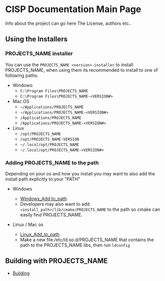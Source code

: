 
CISP Documentation Main Page
===
Info about the project can go here
The License, authors etc..


## Using the Installers
### PROJECTS_NAME installer
You can use the `PROJECTS_NAME <version>-installer` to install PROJECTS_NAME, when using them its recommended to install to one of following paths.
 - Windows:
   - `C:\Program Files\PROJECTS_NAME`
   - `C:\Program Files\PROJECTS_NAME-<VERSION#>`
 - Mac OS
   - `~/Applications/PROJECTS_NAME`
   - `~/Applications/PROJECTS_NAME-<VERSION#>`
   - `/Applications/PROJECTS_NAME`
   - `/Applications/PROJECTS_NAME-<VERSION#>`
 - Linux
   - `/opt/PROJECTS_NAME`
   - `/opt/PROJECTS_NAME-VERSION`
   - `~/.local/opt/PROJECTS_NAME`
   - `~/.local/opt/PROJECTS_NAME-<VERSION#>`

### Adding PROJECTS_NAME to the path
  Depending on your os and how you install you may want to also add the install path explicitly to your "PATH"

  - Windows
    - [Windows_Add to_path]
    - Developers may also want to add `<install_path>/lib/cmake/PROJECTS_NAME` to the path so cmake can easily find PROJECTS_NAME.

  - Linux / Mac os
    - [Linux_Add_to_path]
    - Make a new file /etc/ld.so.d/PROJECTS_NAME that contains the path to the PROJECTS_NAME libs, then run `ldconfig`

## Building with PROJECTS_NAME
 - [Building]


[Building]:build.md
[Windows_Add to_path]:https://docs.microsoft.com/en-us/previous-versions/office/developer/sharepoint-2010/ee537574(v=office.14)
[Linux_Add_to_path]:https://stackabuse.com/how-to-permanently-set-path-in-linux/
